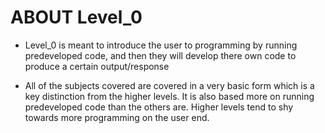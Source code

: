 ABOUT Level_0
=============

 - Level_0 is meant to introduce the user to programming by running predeveloped code, and then they will develop there own code to produce a certain output/response

 - All of the subjects covered are covered in a very basic form which is a key distinction from the higher levels. It is also based more on running predeveloped code than the others are. Higher levels tend to shy towards more programming on the user end.